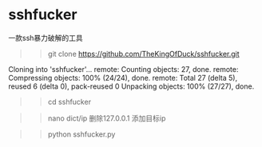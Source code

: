 # sshfucker
一款ssh暴力破解的工具


>>git clone https://github.com/TheKingOfDuck/sshfucker.git


Cloning into 'sshfucker'...
remote: Counting objects: 27, done.
remote: Compressing objects: 100% (24/24), done.
remote: Total 27 (delta 5), reused 6 (delta 0), pack-reused 0
Unpacking objects: 100% (27/27), done.

>>cd sshfucker

>>nano dict/ip
删除127.0.0.1
添加目标ip

>>python sshfucker.py



